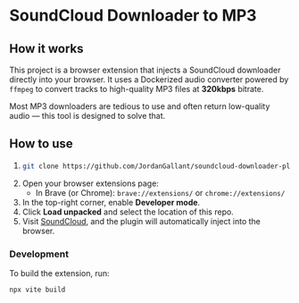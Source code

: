 # SoundCloud Downloader to MP3

## How it works

This project is a browser extension that injects a SoundCloud downloader directly into your browser. It uses a Dockerized audio converter powered by `ffmpeg` to convert tracks to high-quality MP3 files at **320kbps** bitrate.

Most MP3 downloaders are tedious to use and often return low-quality audio — this tool is designed to solve that.

## How to use

1. ```bash
   git clone https://github.com/JordanGallant/soundcloud-downloader-plugin.git
   ```
2. Open your browser extensions page:
   - In Brave (or Chrome): `brave://extensions/` or `chrome://extensions/`
3. In the top-right corner, enable **Developer mode**.
4. Click **Load unpacked** and select the location of this repo.
5. Visit [SoundCloud](https://soundcloud.com), and the plugin will automatically inject into the browser.

### Development 

To build the extension, run:

```bash
npx vite build
